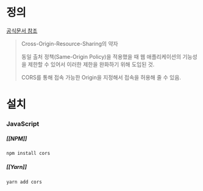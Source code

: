 # 정의
[공식문서 참조](https://developer.mozilla.org/ko/docs/Web/HTTP/CORS)
> Cross-Origin-Resource-Sharing의 약자
> 
> 동일 출처 정책(Same-Origin Policy)을 적용했을 때 웹 애플리케이션의 기능성을 제한할 수 있어서 이러한 제한을 완화하기 위해 도입된 것.
> 
> CORS를 통해 접속 가능한 Origin을 지정해서 접속을 허용해 줄 수 있음.
# 설치
### JavaScript
##### [[NPM]]
```bash
npm install cors
```
##### [[Yarn]]
```bash
yarn add cors
```